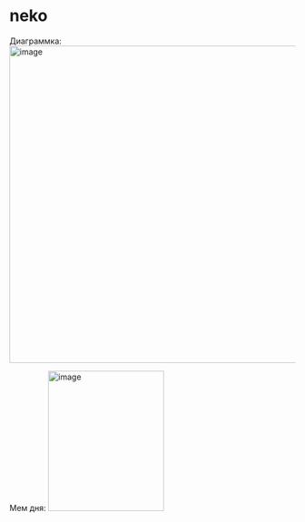 # neko
Диаграммка: 
<img width="679" height="559" alt="image" src="https://github.com/user-attachments/assets/e32439d9-4f1f-4a95-8e9b-bac80b08d48b" />


Мем дня: 
<img width="204" height="247" alt="image" src="https://github.com/user-attachments/assets/69a3aa8d-9826-4751-92b7-29a093cc0d68" />
